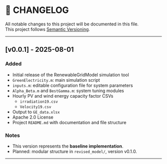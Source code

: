 # 📜 CHANGELOG

All notable changes to this project will be documented in this file.  
This project follows [Semantic Versioning](https://semver.org/).

---

## [v0.0.1] - 2025-08-01
### Added
- Initial release of the RenewableGridModel simulation tool
- `GreenElectricity.m`: main simulation script
- `inputs.m`: editable configuration file for system parameters
- `Alpha_Beta.m` and `BestGamma.m`: system tuning modules
- Hourly PV and wind energy capacity factor CSVs
  - `irradiation19.csv`
  - `Velocity19.csv`
- Output to `GE_data.xlsx`
- Apache 2.0 License
- Project `README.md` with documentation and file structure

### Notes
- This version represents the **baseline implementation**.
- Planned: modular structure in `revised_model/`, version v0.1.0.

---
